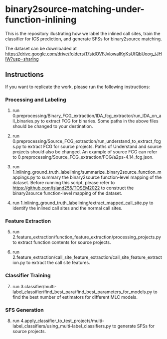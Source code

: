  # binary2source-matching-under-function-inlining

This is the repository illustrating how we label the inlined call sites, train the classifier for ICS prediction, and generate SFSs for binary2source matching.

The dataset can be downloaded at https://drive.google.com/drive/folders/17stdOVFJvlowaIKgKsUfQbUoog_tJHIW?usp=sharing

## Instructions

If you want to replicate the work, please run the following instructions:

### Processing and Labeling

1. run 0.preprocessing/Binary_FCG_extraction/IDA_fcg_extractor/run_IDA_on_all_binaries.py to extract FCG for binaries. Some paths in the above files should be changed to your destination. 

2. run 0.preprocessing/Source_FCG_extraction/run_understand_to_extract_fcgs.py to extract FCG for source projects. Paths of Understand and source projects should also be changed. An example of source FCG can refer to 0.preprocessing/Source_FCG_extraction/FCG/a2ps-4.14_fcg.json.

3. run 1.inlining_ground_truth_labelining/summarize_binary2source_function_mappings.py to summary the binary2source function-level mapping of the dataset. Before running this script, please refer to https://github.com/island255/TOSEM2022 to construct the binary2source function-level mapping of the dataset.

4. run 1.inlining_ground_truth_labelining/extract_mapped_call_site.py to identify the inlined call sites and the normal call sites.

### Feature Extraction

5. run 2.feature_extraction/function_feature_extraction/processing_projects.py to extract function contents for source projects.

6. run 2.feature_extraction/call_site_feature_extraction/call_site_feature_extraction.py to extract the call site features.

### Classifier Training

7. run 3.classifier/multi-label_classifier/find_best_para/find_best_parameters_for_models.py to find the best number of estimators for different MLC models.

### SFS Generation

8. run 4.apply_classifier_to_test_projects/multi-label_classifiers/using_multi-label_classifiers.py to generate SFSs for source projects.



